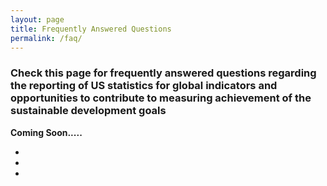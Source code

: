 ```yaml
---
layout: page
title: Frequently Answered Questions
permalink: /faq/
---
```


### Check this page for frequently answered questions regarding the reporting of US statistics for global indicators and opportunities to contribute to measuring achievement of the sustainable development goals

**Coming Soon.....**


- 

- 

- 

